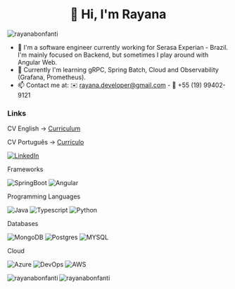 <h1 align="center">👋 Hi, I'm Rayana</h1>

<p align="left"> <img src="https://komarev.com/ghpvc/?username=rayanabonfanti&label=Profile%20views&color=0e75b6&style=flat" alt="rayanabonfanti" /> </p>

- 🔭 I'm a software engineer currently working for Serasa Experian - Brazil. I'm mainly focused on Backend, but sometimes I play around with Angular Web.
- 🌱 Currently I'm learning gRPC, Spring Batch, Cloud and Observability (Grafana, Prometheus).
- 📫 Contact me at: ✉️ rayana.developer@gmail.com - 📱 +55 (19) 99402-9121


<h3>Links</h3>

CV English -> [Curriculum](https://docs.google.com/document/d/13tcsns6ikSWKctVm5xCmHyzFiiWxHMVo/edit?usp=sharing&ouid=115083074598686078110&rtpof=true&sd=true) 

CV Português -> [Currículo](https://docs.google.com/document/d/16n8WWCpRO6YENOJ-oAqyzpPDYNZSMgIY/edit?usp=sharing&ouid=115083074598686078110&rtpof=true&sd=true)

[![LinkedIn](https://img.shields.io/badge/linkedin-%230077B5.svg?style=for-the-badge&logo=linkedin&logoColor=white)](https://www.linkedin.com/in/rayana-r-bonfanti-103994156/)

Frameworks

![SpringBoot](https://img.shields.io/badge/Spring%20Boot-6DB33F.svg?style=for-the-badge&logo=Spring-Boot&logoColor=white)
![Angular](https://img.shields.io/badge/Angular-DD0031?style=for-the-badge&logo=angular&logoColor=white)


Programming Languages

![Java](https://img.shields.io/badge/java-%23ED8B00.svg?style=for-the-badge&logo=openjdk&logoColor=white)
![Typescript](https://img.shields.io/badge/TypeScript-007ACC?style=for-the-badge&logo=typescript&logoColor=white)
![Python](https://img.shields.io/badge/python-3670A0?style=for-the-badge&logo=python&logoColor=ffdd54)

Databases

![MongoDB](https://img.shields.io/badge/MongoDB-4EA94B?style=for-the-badge&logo=mongodb&logoColor=white)
![Postgres](https://img.shields.io/badge/postgres-%23316192.svg?style=for-the-badge&logo=postgresql&logoColor=white)
![MYSQL](https://img.shields.io/badge/MySQL-4479A1.svg?style=for-the-badge&logo=MySQL&logoColor=white)

Cloud

![Azure](https://img.shields.io/badge/Amazon_AWS-232F3E?style=for-the-badge&logo=amazon-aws&logoColor=white)
![DevOps](https://img.shields.io/badge/Azure_DevOps-0078D7?style=for-the-badge&logo=azure-devops&logoColor=white)
![AWS](https://img.shields.io/badge/Microsoft_Azure-0089D6?style=for-the-badge&logo=microsoft-azure&logoColor=white)


<p><img align="left" src="https://github-readme-stats.vercel.app/api/top-langs?username=rayanabonfanti&show_icons=true&locale=en" alt="rayanabonfanti" /></p>

<p><img align="center" src="https://github-readme-stats.vercel.app/api?username=rayanabonfanti&show_icons=true&locale=en" alt="rayanabonfanti" /></p>
